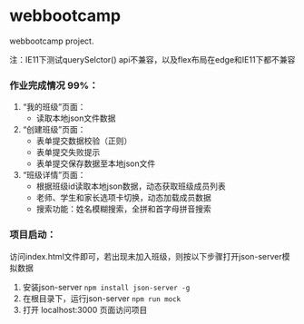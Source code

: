 # webbootcamp
webbootcamp project.

注：IE11下测试querySelctor() api不兼容，以及flex布局在edge和IE11下都不兼容

### 作业完成情况 99%：
1. “我的班级”页面：
    - 读取本地json文件数据
2. “创建班级”页面：
    - 表单提交数据校验（正则）
    - 表单提交失败提示
    - 表单提交保存数据至本地json文件
3. “班级详情”页面：
    - 根据班级id读取本地json数据，动态获取班级成员列表
    - 老师、学生和家长选项卡切换，动态加载成员数据
    - 搜索功能：姓名模糊搜索，全拼和首字母拼音搜索

### 项目启动：
访问index.html文件即可，若出现未加入班级，则按以下步骤打开json-server模拟数据

1. 安装json-server
`npm install json-server -g`
2. 在根目录下，运行json-server
`npm run mock`
3. 打开 localhost:3000 页面访问项目 

